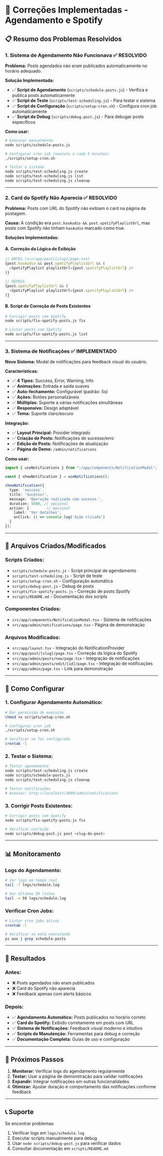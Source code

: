 # 🔧 Correções Implementadas - Agendamento e Spotify

## 📋 Resumo dos Problemas Resolvidos

### 1. **Sistema de Agendamento Não Funcionava** ✅ RESOLVIDO

**Problema:** Posts agendados não eram publicados automaticamente no horário adequado.

**Solução Implementada:**
- ✅ **Script de Agendamento** (`scripts/schedule-posts.js`) - Verifica e publica posts automaticamente
- ✅ **Script de Teste** (`scripts/test-scheduling.js`) - Para testar o sistema
- ✅ **Script de Configuração** (`scripts/setup-cron.sh`) - Configura cron job automaticamente
- ✅ **Script de Debug** (`scripts/debug-post.js`) - Para debugar posts específicos

**Como usar:**
```bash
# Executar manualmente
node scripts/schedule-posts.js

# Configurar cron job (executa a cada 5 minutos)
./scripts/setup-cron.sh

# Testar o sistema
node scripts/test-scheduling.js create
node scripts/test-scheduling.js list
node scripts/test-scheduling.js cleanup
```

---

### 2. **Card do Spotify Não Aparecia** ✅ RESOLVIDO

**Problema:** Posts com URL do Spotify não exibiam o card na página da postagem.

**Causa:** A condição era `post.hasAudio && post.spotifyPlaylistUrl`, mas posts com Spotify não tinham `hasAudio` marcado como true.

**Soluções Implementadas:**

#### **A. Correção da Lógica de Exibição**
```typescript
// ANTES (src/app/post/[slug]/page.tsx)
{post.hasAudio && post.spotifyPlaylistUrl && (
  <SpotifyPlaylist playlistUrl={post.spotifyPlaylistUrl} />
)}

// DEPOIS
{post.spotifyPlaylistUrl && (
  <SpotifyPlaylist playlistUrl={post.spotifyPlaylistUrl} />
)}
```

#### **B. Script de Correção de Posts Existentes**
```bash
# Corrigir posts com Spotify
node scripts/fix-spotify-posts.js fix

# Listar posts com Spotify
node scripts/fix-spotify-posts.js list
```

---

### 3. **Sistema de Notificações** ✅ IMPLEMENTADO

**Novo Sistema:** Modal de notificações para feedback visual do usuário.

**Características:**
- ✅ **4 Tipos:** Success, Error, Warning, Info
- ✅ **Animações:** Entrada e saída suaves
- ✅ **Auto-fechamento:** Configurável (padrão: 5s)
- ✅ **Ações:** Botões personalizáveis
- ✅ **Múltiplas:** Suporte a várias notificações simultâneas
- ✅ **Responsivo:** Design adaptável
- ✅ **Tema:** Suporte claro/escuro

**Integração:**
- ✅ **Layout Principal:** Provider integrado
- ✅ **Criação de Posts:** Notificações de sucesso/erro
- ✅ **Edição de Posts:** Notificações de atualização
- ✅ **Página de Demo:** `/admin/notifications`

**Como usar:**
```typescript
import { useNotifications } from "~/app/components/NotificationModal";

const { showNotification } = useNotifications();

showNotification({
  type: 'success',
  title: 'Sucesso!',
  message: 'Operação realizada com sucesso.',
  duration: 5000, // opcional
  action: {        // opcional
    label: 'Ver detalhes',
    onClick: () => console.log('Ação clicada')
  }
});
```

---

## 📁 Arquivos Criados/Modificados

### **Scripts Criados:**
- `scripts/schedule-posts.js` - Script principal de agendamento
- `scripts/test-scheduling.js` - Script de teste
- `scripts/setup-cron.sh` - Configuração automática
- `scripts/debug-post.js` - Debug de posts
- `scripts/fix-spotify-posts.js` - Correção de posts Spotify
- `scripts/README.md` - Documentação dos scripts

### **Componentes Criados:**
- `src/app/components/NotificationModal.tsx` - Sistema de notificações
- `src/app/admin/notifications/page.tsx` - Página de demonstração

### **Arquivos Modificados:**
- `src/app/layout.tsx` - Integração do NotificationProvider
- `src/app/post/[slug]/page.tsx` - Correção da lógica do Spotify
- `src/app/admin/posts/new/page.tsx` - Integração de notificações
- `src/app/admin/posts/edit/[id]/page.tsx` - Integração de notificações
- `src/app/admin/page.tsx` - Link para demonstração

---

## 🚀 Como Configurar

### **1. Configurar Agendamento Automático:**
```bash
# Dar permissão de execução
chmod +x scripts/setup-cron.sh

# Configurar cron job
./scripts/setup-cron.sh

# Verificar se foi configurado
crontab -l
```

### **2. Testar o Sistema:**
```bash
# Testar agendamento
node scripts/test-scheduling.js create
node scripts/schedule-posts.js
node scripts/test-scheduling.js cleanup

# Testar notificações
# Acessar: http://localhost:3000/admin/notifications
```

### **3. Corrigir Posts Existentes:**
```bash
# Corrigir posts com Spotify
node scripts/fix-spotify-posts.js fix

# Verificar correção
node scripts/debug-post.js post <slug-do-post>
```

---

## 📊 Monitoramento

### **Logs do Agendamento:**
```bash
# Ver logs em tempo real
tail -f logs/schedule.log

# Ver últimas 50 linhas
tail -n 50 logs/schedule.log
```

### **Verificar Cron Jobs:**
```bash
# Listar cron jobs ativos
crontab -l

# Verificar se está executando
ps aux | grep schedule-posts
```

---

## 🎯 Resultados

### **Antes:**
- ❌ Posts agendados não eram publicados
- ❌ Card do Spotify não aparecia
- ❌ Feedback apenas com alerts básicos

### **Depois:**
- ✅ **Agendamento Automático:** Posts publicados no horário correto
- ✅ **Card do Spotify:** Exibido corretamente em posts com URL
- ✅ **Sistema de Notificações:** Feedback visual moderno e intuitivo
- ✅ **Scripts de Manutenção:** Ferramentas para debug e correção
- ✅ **Documentação Completa:** Guias de uso e configuração

---

## 🔄 Próximos Passos

1. **Monitorar:** Verificar logs do agendamento regularmente
2. **Testar:** Usar a página de demonstração para validar notificações
3. **Expandir:** Integrar notificações em outras funcionalidades
4. **Otimizar:** Ajustar duração e comportamento das notificações conforme feedback

---

## 📞 Suporte

Se encontrar problemas:
1. Verificar logs em `logs/schedule.log`
2. Executar scripts manualmente para debug
3. Usar `node scripts/debug-post.js` para verificar dados
4. Consultar documentação em `scripts/README.md` 